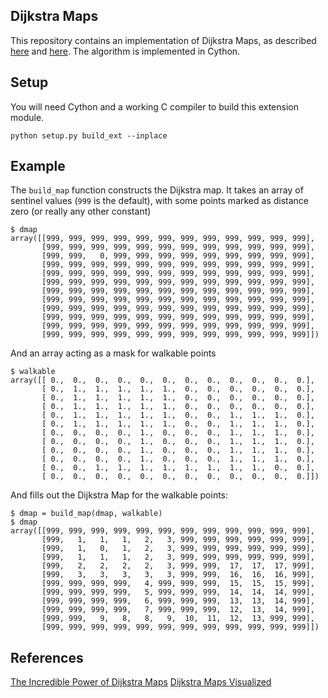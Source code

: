 Dijkstra Maps
-------------

This repository contains an implementation of Dijkstra Maps, as described [here](http://www.roguebasin.com/index.php?title=The_Incredible_Power_of_Dijkstra_Maps) and [here](http://www.roguebasin.com/index.php?title=Dijkstra_Maps_Visualized).  The algorithm is implemented in Cython.

Setup
-----

You will need Cython and a working C compiler to build this extension module.

```
python setup.py build_ext --inplace
```

Example
-------

The `build_map` function constructs the Dijkstra map.  It takes an array of sentinel values (`999` is the default), with some points marked as distance zero (or really any other constant)

```
$ dmap
array([[999, 999, 999, 999, 999, 999, 999, 999, 999, 999, 999, 999],
       [999, 999, 999, 999, 999, 999, 999, 999, 999, 999, 999, 999],
       [999, 999,   0, 999, 999, 999, 999, 999, 999, 999, 999, 999],
       [999, 999, 999, 999, 999, 999, 999, 999, 999, 999, 999, 999],
       [999, 999, 999, 999, 999, 999, 999, 999, 999, 999, 999, 999],
       [999, 999, 999, 999, 999, 999, 999, 999, 999, 999, 999, 999],
       [999, 999, 999, 999, 999, 999, 999, 999, 999, 999, 999, 999],
       [999, 999, 999, 999, 999, 999, 999, 999, 999, 999, 999, 999],
       [999, 999, 999, 999, 999, 999, 999, 999, 999, 999, 999, 999],
       [999, 999, 999, 999, 999, 999, 999, 999, 999, 999, 999, 999],
       [999, 999, 999, 999, 999, 999, 999, 999, 999, 999, 999, 999],
       [999, 999, 999, 999, 999, 999, 999, 999, 999, 999, 999, 999]])
```

And an array acting as a mask for walkable points

```
$ walkable
array([[ 0.,  0.,  0.,  0.,  0.,  0.,  0.,  0.,  0.,  0.,  0.,  0.],
       [ 0.,  1.,  1.,  1.,  1.,  1.,  0.,  0.,  0.,  0.,  0.,  0.],
       [ 0.,  1.,  1.,  1.,  1.,  1.,  0.,  0.,  0.,  0.,  0.,  0.],
       [ 0.,  1.,  1.,  1.,  1.,  1.,  0.,  0.,  0.,  0.,  0.,  0.],
       [ 0.,  1.,  1.,  1.,  1.,  1.,  0.,  0.,  1.,  1.,  1.,  0.],
       [ 0.,  1.,  1.,  1.,  1.,  1.,  0.,  0.,  1.,  1.,  1.,  0.],
       [ 0.,  0.,  0.,  0.,  1.,  0.,  0.,  0.,  1.,  1.,  1.,  0.],
       [ 0.,  0.,  0.,  0.,  1.,  0.,  0.,  0.,  1.,  1.,  1.,  0.],
       [ 0.,  0.,  0.,  0.,  1.,  0.,  0.,  0.,  1.,  1.,  1.,  0.],
       [ 0.,  0.,  0.,  0.,  1.,  0.,  0.,  0.,  1.,  1.,  1.,  0.],
       [ 0.,  0.,  1.,  1.,  1.,  1.,  1.,  1.,  1.,  1.,  0.,  0.],
       [ 0.,  0.,  0.,  0.,  0.,  0.,  0.,  0.,  0.,  0.,  0.,  0.]])
```

And fills out the Dijkstra Map for the walkable points:


```
$ dmap = build_map(dmap, walkable)
$ dmap
array([[999, 999, 999, 999, 999, 999, 999, 999, 999, 999, 999, 999],
       [999,   1,   1,   1,   2,   3, 999, 999, 999, 999, 999, 999],
       [999,   1,   0,   1,   2,   3, 999, 999, 999, 999, 999, 999],
       [999,   1,   1,   1,   2,   3, 999, 999, 999, 999, 999, 999],
       [999,   2,   2,   2,   2,   3, 999, 999,  17,  17,  17, 999],
       [999,   3,   3,   3,   3,   3, 999, 999,  16,  16,  16, 999],
       [999, 999, 999, 999,   4, 999, 999, 999,  15,  15,  15, 999],
       [999, 999, 999, 999,   5, 999, 999, 999,  14,  14,  14, 999],
       [999, 999, 999, 999,   6, 999, 999, 999,  13,  13,  14, 999],
       [999, 999, 999, 999,   7, 999, 999, 999,  12,  13,  14, 999],
       [999, 999,   9,   8,   8,   9,  10,  11,  12,  13, 999, 999],
       [999, 999, 999, 999, 999, 999, 999, 999, 999, 999, 999, 999]])
```

References
----------

[The Incredible Power of Dijkstra Maps](http://www.roguebasin.com/index.php?title=The_Incredible_Power_of_Dijkstra_Maps)
[Dijkstra Maps Visualized](http://www.roguebasin.com/index.php?title=Dijkstra_Maps_Visualized)
